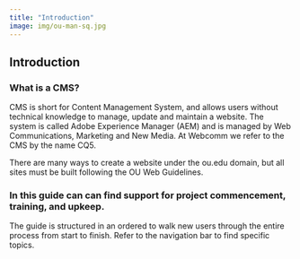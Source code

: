 ```yaml
---
title: "Introduction"
image: img/ou-man-sq.jpg
---
```

## Introduction

### What is a CMS?
CMS is short for Content Management System, and allows users without technical knowledge to manage, update and maintain a website. The system is called Adobe Experience Manager (AEM) and is managed by Web Communications, Marketing and New Media. At Webcomm we refer to the CMS by the name CQ5.

There are many ways to create a website under the ou.edu domain, but all sites must be built following the OU Web Guidelines.


### In this guide can can find support for project commencement, training, and upkeep.
The guide is structured in an ordered to walk new users through the entire process from start to finish. Refer to the navigation bar to find specific topics.  
